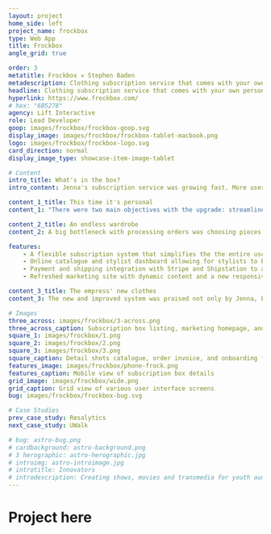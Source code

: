 ```yaml
---
layout: project
home_side: left
project_name: frockbox
type: Web App
title: Frockbox
angle_grid: true

order: 3
metatitle: Frockbox ✕ Stephen Baden
metadescription: Clothing subscription service that comes with your own personal stylist
headline: Clothing subscription service that comes with your own personal stylist
hyperlink: https://www.frockbox.com/
# hex: "6B5278"
agency: Lift Interactive
role: Lead Developer
goop: images/frockbox/frockbox-goop.svg
display_image: images/frockbox/frockbox-tablet-macbook.png
logo: images/frockbox/frockbox-logo.svg
card_direction: normal
display_image_type: showcase-item-image-tablet

# Content
intro_title: What's in the box?
intro_content: Jenna's subscription service was growing fast. More users were subscribing everyday, but her current third-party solution couldn't keep up with the increased demand. That's when she knew she needed something custom.

content_1_title: This time it's personal
content_1: "There were two main objectives with the upgrade: streamline the current business processes to reduce workload and overhead, and refresh the user experience for subscribers that emphasized their unique feature of providing the user with a personal stylist."

content_2_title: An endless wardrobe
content_2: A big bottleneck with processing orders was choosing pieces for each user. The stylist would have to go through each rack of clothes and pick out which pieces to include for each order. We removed the need for stylists to physically look at each piece by bringin the entire catalogue online, allowing the stylist to view, filter, and add a piece to a subscribers order.

features:
    - A flexible subscription system that simplifies the the entire user experience from sign-up to returns.
    - Online catalogue and stylist dashboard allowing for stylists to browse clothes and pack orders wihtout ever having to leave their computer.
    - Payment and shipping integration with Stripe and Shipstation to automate subscription charges and mail order generation.
    - Refreshed marketing site with dynamic content and a new responsive design.

content_3_title: The empress' new clothes
content_3: The new and improved system was praised not only by Jenna, but by her staff and subscribers alike. With a new streamlined workflow and improved user experience, Frockbox is all set to improve people's style for years to come.

# Images
three_across: images/frockbox/3-across.png
three_across_caption: Subscription box listing, marketing homepage, and onboarding flow
square_1: images/frockbox/1.png
square_2: images/frockbox/2.png
square_3: images/frockbox/3.png
square_caption: Detail shots catalogue, order invoice, and onboarding flow
features_image: images/frockbox/phone-frock.png
features_caption: Mobile view of subscription box details
grid_image: images/frockbox/wide.png
grid_caption: Grid view of various user interface screens
bug: images/frockbox/frockbox-bug.svg

# Case Studies
prev_case_study: Resalytics
next_case_study: UWalk

# bug: astro-bug.png
# cardbackground: astro-background.png
# 3 herographic: astro-herographic.jpg
# introimg: astro-introimage.jpg
# introtitle: Innovators
# introdescription: Creating shows, movies and transmedia for youth audiences, focusing on premium episodic series built for all platforms.
---
```


<h1>Project here</h1>